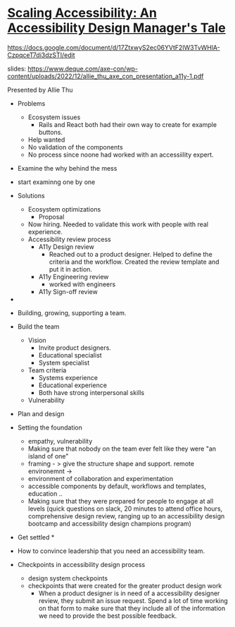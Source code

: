 # [Scaling Accessibility: An Accessibility Design Manager's Tale](https://www.deque.com/axe-con/sessions/scaling-accessibility-an-accessibility-design-managers-tale/)

https://docs.google.com/document/d/17ZtxwyS2ec06YVtF2IW3TvWHlA-CzpqceT7di3dzSTI/edit 

slides: https://www.deque.com/axe-con/wp-content/uploads/2022/12/allie_thu_axe_con_presentation_a11y-1.pdf 

Presented by Allie Thu

* Problems
  * Ecosystem issues 
    * Rails and React both had their own way to create for example buttons.   
  * Help wanted 
  * No validation of the components
  * No process since noone had worked with an accessiility expert. 
* Examine the why behind the mess
* start examinng one by one

* Solutions
  * Ecosystem optimizations
    * Proposal
  * Now hiring. Needed to validate this work with people with real experience. 
  * Accessibility review process
    * A11y Design review
      * Reached out to a product designer. Helped to define the criteria and the workflow. Created the review template and put it in action. 
    * A11y Engineering review
      * worked with engineers
    * A11y Sign-off review
* 
* Building, growing, supporting a team.
* Build the team
  * Vision
    * Invite product designers.
    * Educational specialist
    * System specialist
  * Team criteria
    * Systems experience
    * Educational experience
    * Both have strong interpersonal skills
  * Vulnerability
* Plan and design
* Setting the foundation
  * empathy, vulnerability  
  * Making sure that nobody on the team ever felt like they were "an island of one"
  * framing - > give the structure shape and support. remote environemnt -> 
  * environment of collaboration and experimentation
  * accessible components by default, workflows and templates, education ..
  * Making sure that they were prepared for people to engage at all levels (quick questions on slack, 20 minutes to attend office hours, comprehensive design review, ranging up to an accessibility design bootcamp and accessibility design champions program)
* Get settled
  * 
* How to convince leadership that you need an accessibility team.
* Checkpoints in accessibility design process
  * design system checkpoints
  * checkpoints that were created for the greater product design work
    * When a product designer is in need of a accessibility designer review, they submit an issue request. Spend a lot of time working on that form to make sure that they include all of the information we need to provide the best possible feedback.


